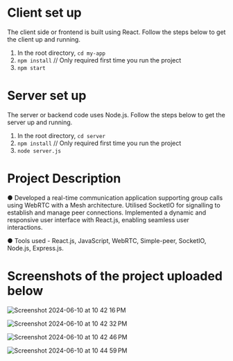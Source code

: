 # Client set up
The client side or frontend is built using React. Follow the steps below to get the client up and running.
1. In the root directory, `cd my-app`
2. `npm install` // Only required first time you run the project
3. `npm start`

# Server set up
The server or backend code uses Node.js. Follow the steps below to get the server up and running.
1. In the root directory, `cd server`
3. `npm install` // Only required first time you run the project
4. `node server.js`

# Project Description 

● Developed a real-time communication application supporting group calls using WebRTC with a Mesh architecture. Utilised
SocketIO for signalling to establish and manage peer connections. Implemented a dynamic and responsive user interface with
React.js, enabling seamless user interactions. <br>

● Tools used - React.js, JavaScript, WebRTC, Simple-peer, SocketIO, Node.js, Express.js.


# Screenshots of the project uploaded below 


![Screenshot 2024-06-10 at 10 42 16 PM](https://github.com/gopinathvarad/Group-Video-Chat-Application-using-WebRTC/assets/65111584/94c621ab-b5d0-4ff4-a4b2-c9ace27ab7cf)


![Screenshot 2024-06-10 at 10 42 32 PM](https://github.com/gopinathvarad/Group-Video-Chat-Application-using-WebRTC/assets/65111584/7f216d94-03a9-40cf-b295-6167aa120070)


![Screenshot 2024-06-10 at 10 42 46 PM](https://github.com/gopinathvarad/Group-Video-Chat-Application-using-WebRTC/assets/65111584/f273d432-abaf-4966-9a3f-a3a9bf0775f7)


![Screenshot 2024-06-10 at 10 44 59 PM](https://github.com/gopinathvarad/Group-Video-Chat-Application-using-WebRTC/assets/65111584/cf5dfe24-7429-425f-8f06-c30663215a5c)
